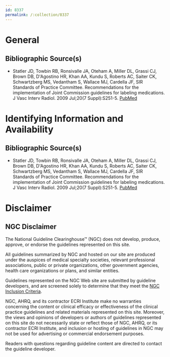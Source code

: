 ```yaml
---
id: 8337
permalink: /:collection/8337
---
```


# General

## Bibliographic Source(s)

- Statler JD, Towbin RB, Ronsivalle JA, Oteham A, Miller DL, Grassi CJ, Brown DB, D'Agostino HR, Khan AA, Kundu S, Roberts AC, Saiter CK, Schwartzberg MS, Vedantham S, Wallace MJ, Cardella JF, SIR Standards of Practice Committee. Recommendations for the implementation of Joint Commission guidelines for labeling medications. J Vasc Interv Radiol. 2009 Jul;20(7 Suppl):S251-5. [ PubMed ](http://www.ncbi.nlm.nih.gov/entrez/query.fcgi?cmd=Retrieve&db=pubmed&dopt=Abstract&list_uids=19560004)

# Identifying Information and Availability

## Bibliographic Source(s)

- Statler JD, Towbin RB, Ronsivalle JA, Oteham A, Miller DL, Grassi CJ, Brown DB, D'Agostino HR, Khan AA, Kundu S, Roberts AC, Saiter CK, Schwartzberg MS, Vedantham S, Wallace MJ, Cardella JF, SIR Standards of Practice Committee. Recommendations for the implementation of Joint Commission guidelines for labeling medications. J Vasc Interv Radiol. 2009 Jul;20(7 Suppl):S251-5. [ PubMed ](http://www.ncbi.nlm.nih.gov/entrez/query.fcgi?cmd=Retrieve&db=pubmed&dopt=Abstract&list_uids=19560004)

# Disclaimer

## NGC Disclaimer

The National Guideline Clearinghouse™ (NGC) does not develop, produce, approve, or endorse the guidelines represented on this site.

All guidelines summarized by NGC and hosted on our site are produced under the auspices of medical specialty societies, relevant professional associations, public or private organizations, other government agencies, health care organizations or plans, and similar entities.

Guidelines represented on the NGC Web site are submitted by guideline developers, and are screened solely to determine that they meet the [NGC Inclusion Criteria](/help-and-about/summaries/inclusion-criteria).

NGC, AHRQ, and its contractor ECRI Institute make no warranties concerning the content or clinical efficacy or effectiveness of the clinical practice guidelines and related materials represented on this site. Moreover, the views and opinions of developers or authors of guidelines represented on this site do not necessarily state or reflect those of NGC, AHRQ, or its contractor ECRI Institute, and inclusion or hosting of guidelines in NGC may not be used for advertising or commercial endorsement purposes.

Readers with questions regarding guideline content are directed to contact the guideline developer.

